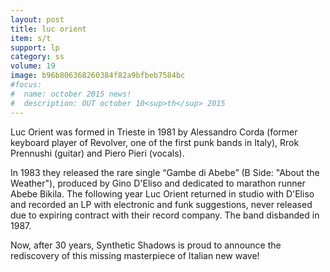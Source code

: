 ```yaml
---
layout: post
title: luc orient
item: s/t
support: lp
category: ss
volume: 19
image: b96b806368260384f82a9bfbeb7584bc
#focus:
#  name: october 2015 news!
#  description: OUT october 10<sup>th</sup> 2015
---
```


Luc Orient was formed in Trieste in 1981 by Alessandro Corda (former keyboard player of Revolver, one of the first punk bands in Italy), Rrok Prennushi (guitar) and Piero Pieri (vocals).

In 1983 they released the rare single “Gambe di Abebe” (B Side: "About the Weather"), produced by Gino D'Eliso and dedicated to marathon runner Abebe Bikila. The following year Luc Orient returned in studio with D'Eliso and recorded an LP with electronic and funk suggestions, never released due to expiring contract with their record company. The band disbanded in 1987.

Now, after 30 years, Synthetic Shadows is proud to announce the rediscovery of this missing masterpiece of Italian new wave!
